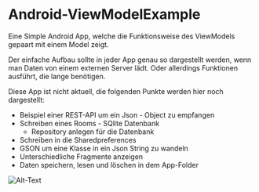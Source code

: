 # Android-ViewModelExample

Eine Simple Android App, welche die Funktionsweise des ViewModels gepaart mit einem Model zeigt. 

Der einfache Aufbau sollte in jeder App genau so dargestellt werden, wenn man Daten von einem externen Server lädt. 
Oder allerdings Funktionen ausführt, die lange benötigen. 

Diese App ist nicht aktuell, die folgenden Punkte werden hier noch dargestellt:
 
- Beispiel einer REST-API um ein Json - Object zu empfangen
- Schreiben eines Rooms - SQlite Datenbank
    - Repository anlegen für die Datenbank
- Schreiben in die Sharedpreferences
- GSON um eine Klasse in ein Json String zu wandeln
- Unterschiedliche Fragmente anzeigen
- Daten speichern, lesen und löschen in dem App-Folder

![Alt-Text](https://unsplash.com/photos/v94mlgvsza4)